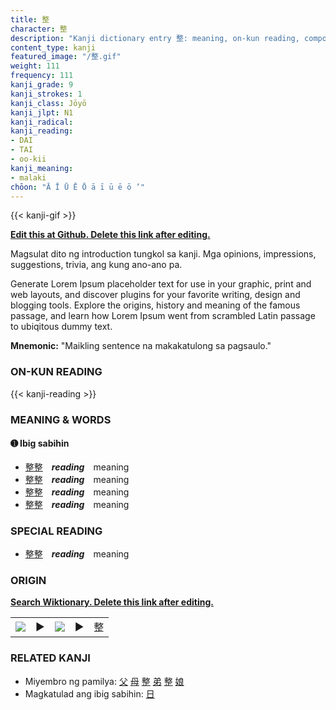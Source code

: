 ```yaml
---
title: 整
character: 整
description: "Kanji dictionary entry 整: meaning, on-kun reading, compounds, origin, related kanji"
content_type: kanji
featured_image: "/整.gif"
weight: 111
frequency: 111
kanji_grade: 9
kanji_strokes: 1
kanji_class: Jōyō
kanji_jlpt: N1
kanji_radical: 
kanji_reading: 
- DAI
- TAI
- oo-kii
kanji_meaning:
- malaki
chōon: "Ā Ī Ū Ē Ō ā ī ū ē ō ’"
---
```

[//]: # (Don't edit the line below. Kanji animated GIF code is automatically generated.)
{{< kanji-gif >}}

[//]: # (Edit below this line.)

**[Edit this at Github. Delete this link after editing.](https://github.com/tim0g/tim/tree/main/content/kanji/整/index.md)**

Magsulat dito ng introduction tungkol sa kanji. Mga opinions, impressions, suggestions, trivia, ang kung ano-ano pa.

Generate Lorem Ipsum placeholder text for use in your graphic, print and web layouts, and discover plugins for your favorite writing, design and blogging tools. Explore the origins, history and meaning of the famous passage, and learn how Lorem Ipsum went from scrambled Latin passage to ubiqitous dummy text.
 
**Mnemonic:** "Maikling sentence na makakatulong sa pagsaulo."

### ON-KUN READING

[//]: # (Don't edit the line below. ON-KUN READING code is automatically generated.)
{{< kanji-reading >}}

### MEANING & WORDS

#### ➊ **Ibig sabihin**
  - [整](../整)[整](../整)　***reading***　meaning
  - [整](../整)[整](../整)　***reading***　meaning
  - [整](../整)[整](../整)　***reading***　meaning
  - [整](../整)[整](../整)　***reading***　meaning

### SPECIAL READING
  - [整](../整)[整](../整)　***reading***　meaning

### ORIGIN

**[Search Wiktionary. Delete this link after editing.](https://wiktionary.org/wiki/整)**
<table class="kanji-table"><tr><td>
<img src="60px-整-bronze.svg.png">
</td><td>▶</td><td>
<img src="60px-整-oracle.svg.png">
</td><td>▶</td>
<td class="kanji-origin">整</td>
</tr></table>

### RELATED KANJI
- Miyembro ng pamilya: [父](../父) [母](../母) [整](../整) [弟](../弟) [整](../整) [娘](../娘)
- Magkatulad ang ibig sabihin: [日](../日)
